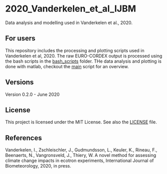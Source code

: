 # 2020_Vanderkelen_et_al_IJBM

Data analysis and modelling used in Vanderkelen et al., 2020. 


## For users
This repository includes the processing and plotting scripts used in Vanderkelen et al, 2020. 
The raw EURO-CORDEX output is processed using the bash scripts in the [bash_scripts](/bash_scripts) folder. 
THe data analysis and plotting is done with matlab, checkout the [main](main.m) script for an overview. 

## Versions
Version 0.2.0 - June 2020  

## License
This project is licensed under the MIT License. See also the 
[LICENSE](LICENSE) 
file.

## References
Vanderkelen, I., Zschleischler, J., Gudmundsson, L., Keuler, K., Rineau, F., Beenaerts, N., Vangronsveld, J., Thiery, W. A novel method for assessing climate change impacts in ecotron experiments, International Journal of Biometeorology, 2020, in press.   

